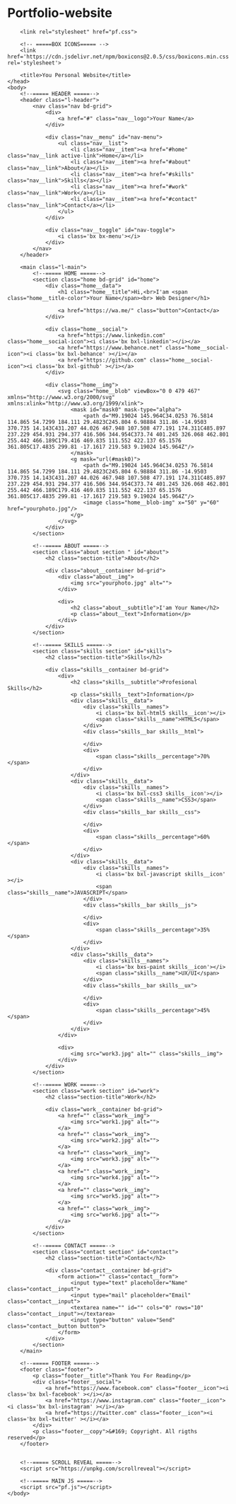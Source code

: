 # Portfolio-website
<!DOCTYPE html>
<html lang="en">
    <head>
        <meta charset="UTF-8">
        <meta name="viewport" content="width=device-width, initial-scale=1.0">

        <link rel="stylesheet" href="pf.css">

        <!-- =====BOX ICONS===== -->
        <link href='https://cdn.jsdelivr.net/npm/boxicons@2.0.5/css/boxicons.min.css' rel='stylesheet'>

        <title>You Personal Website</title>
    </head>
    <body>
        <!--===== HEADER =====-->
        <header class="l-header">
            <nav class="nav bd-grid">
                <div>
                    <a href="#" class="nav__logo">Your Name</a>
                </div>

                <div class="nav__menu" id="nav-menu">
                    <ul class="nav__list">
                        <li class="nav__item"><a href="#home" class="nav__link active-link">Home</a></li>
                        <li class="nav__item"><a href="#about" class="nav__link">About</a></li>
                        <li class="nav__item"><a href="#skills" class="nav__link">Skills</a></li>
                        <li class="nav__item"><a href="#work" class="nav__link">Work</a></li>
                        <li class="nav__item"><a href="#contact" class="nav__link">Contact</a></li>
                    </ul>
                </div>

                <div class="nav__toggle" id="nav-toggle">
                    <i class='bx bx-menu'></i>
                </div>
            </nav>
        </header>

        <main class="l-main">
            <!--===== HOME =====-->
            <section class="home bd-grid" id="home">
                <div class="home__data">
                    <h1 class="home__title">Hi,<br>I'am <span class="home__title-color">Your Name</span><br> Web Designer</h1>

                    <a href="https://wa.me/" class="button">Contact</a>
                </div>

                <div class="home__social">
                    <a href="https://www.linkedin.com" class="home__social-icon"><i class='bx bxl-linkedin'></i></a>
                    <a href="https://www.behance.net" class="home__social-icon"><i class='bx bxl-behance' ></i></a>
                    <a href="https://github.com" class="home__social-icon"><i class='bx bxl-github' ></i></a>
                </div>

                <div class="home__img">
                    <svg class="home__blob" viewBox="0 0 479 467" xmlns="http://www.w3.org/2000/svg" xmlns:xlink="http://www.w3.org/1999/xlink">
                        <mask id="mask0" mask-type="alpha">
                            <path d="M9.19024 145.964C34.0253 76.5814 114.865 54.7299 184.111 29.4823C245.804 6.98884 311.86 -14.9503 370.735 14.143C431.207 44.026 467.948 107.508 477.191 174.311C485.897 237.229 454.931 294.377 416.506 344.954C373.74 401.245 326.068 462.801 255.442 466.189C179.416 469.835 111.552 422.137 65.1576 361.805C17.4835 299.81 -17.1617 219.583 9.19024 145.964Z"/>
                        </mask>
                        <g mask="url(#mask0)">
                            <path d="M9.19024 145.964C34.0253 76.5814 114.865 54.7299 184.111 29.4823C245.804 6.98884 311.86 -14.9503 370.735 14.143C431.207 44.026 467.948 107.508 477.191 174.311C485.897 237.229 454.931 294.377 416.506 344.954C373.74 401.245 326.068 462.801 255.442 466.189C179.416 469.835 111.552 422.137 65.1576 361.805C17.4835 299.81 -17.1617 219.583 9.19024 145.964Z"/>
                            <image class="home__blob-img" x="50" y="60" href="yourphoto.jpg"/>
                        </g>
                    </svg>
                </div>
            </section>

            <!--===== ABOUT =====-->
            <section class="about section " id="about">
                <h2 class="section-title">About</h2>

                <div class="about__container bd-grid">
                    <div class="about__img">
                        <img src="yourphoto.jpg" alt="">
                    </div>
                    
                    <div>
                        <h2 class="about__subtitle">I'am Your Name</h2>
                        <p class="about__text">Information</p>           
                    </div>                                   
                </div>
            </section>

            <!--===== SKILLS =====-->
            <section class="skills section" id="skills">
                <h2 class="section-title">Skills</h2>

                <div class="skills__container bd-grid">          
                    <div>
                        <h2 class="skills__subtitle">Profesional Skills</h2>
                        <p class="skills__text">Information</p>
                        <div class="skills__data">
                            <div class="skills__names">
                                <i class='bx bxl-html5 skills__icon'></i>
                                <span class="skills__name">HTML5</span>
                            </div>
                            <div class="skills__bar skills__html">

                            </div>
                            <div>
                                <span class="skills__percentage">70%</span>
                            </div>
                        </div>
                        <div class="skills__data">
                            <div class="skills__names">
                                <i class='bx bxl-css3 skills__icon'></i>
                                <span class="skills__name">CSS3</span>
                            </div>
                            <div class="skills__bar skills__css">
                                
                            </div>
                            <div>
                                <span class="skills__percentage">60%</span>
                            </div>
                        </div>
                        <div class="skills__data">
                            <div class="skills__names">
                                <i class='bx bxl-javascript skills__icon' ></i>
                                <span class="skills__name">JAVASCRIPT</span>
                            </div>
                            <div class="skills__bar skills__js">
                                
                            </div>
                            <div>
                                <span class="skills__percentage">35%</span>
                            </div>
                        </div>
                        <div class="skills__data">
                            <div class="skills__names">
                                <i class='bx bxs-paint skills__icon'></i>
                                <span class="skills__name">UX/UI</span>
                            </div>
                            <div class="skills__bar skills__ux">
                                
                            </div>
                            <div>
                                <span class="skills__percentage">45%</span>
                            </div>
                        </div>
                    </div>
                    
                    <div>              
                        <img src="work3.jpg" alt="" class="skills__img">
                    </div>
                </div>
            </section>

            <!--===== WORK =====-->
            <section class="work section" id="work">
                <h2 class="section-title">Work</h2>

                <div class="work__container bd-grid">
                    <a href="" class="work__img">
                        <img src="work1.jpg" alt="">
                    </a>
                    <a href="" class="work__img">
                        <img src="work2.jpg" alt="">
                    </a>
                    <a href="" class="work__img">
                        <img src="work3.jpg" alt="">
                    </a>
                    <a href="" class="work__img">
                        <img src="work4.jpg" alt="">
                    </a>
                    <a href="" class="work__img">
                        <img src="work5.jpg" alt="">
                    </a>
                    <a href="" class="work__img">
                        <img src="work6.jpg" alt="">
                    </a>
                </div>
            </section>

            <!--===== CONTACT =====-->
            <section class="contact section" id="contact">
                <h2 class="section-title">Contact</h2>

                <div class="contact__container bd-grid">
                    <form action="" class="contact__form">
                        <input type="text" placeholder="Name" class="contact__input">
                        <input type="mail" placeholder="Email" class="contact__input">
                        <textarea name="" id="" cols="0" rows="10" class="contact__input"></textarea>
                        <input type="button" value="Send" class="contact__button button">
                    </form>
                </div>
            </section>
        </main>

        <!--===== FOOTER =====-->
        <footer class="footer">
            <p class="footer__title">Thank You For Reading</p>
            <div class="footer__social">
                <a href="https://www.facebook.com" class="footer__icon"><i class='bx bxl-facebook' ></i></a>
                <a href="https://www.instagram.com" class="footer__icon"><i class='bx bxl-instagram' ></i></a>
                <a href="https://twitter.com" class="footer__icon"><i class='bx bxl-twitter' ></i></a>
            </div>
            <p class="footer__copy">&#169; Copyright. All rigths reserved</p>
        </footer>


        <!--===== SCROLL REVEAL =====-->
        <script src="https://unpkg.com/scrollreveal"></script>

        <!--===== MAIN JS =====-->
        <script src="pf.js"></script>
    </body>
</html>